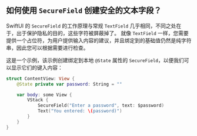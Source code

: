 如何使用 `SecureField` 创建安全的文本字段？
---

SwiftUI 的 `SecureField` 的工作原理与常规 `TextField` 几乎相同，不同之处在于，出于保护隐私的目的，这些字符被屏蔽掉了。 就像 `TextField` 一样，您需要提供一个占位符，为用户提供输入内容的建议，并且绑定到的基础值仍然是纯字符串，因此您可以根据需要进行检查。

这是一个示例，该示例创建绑定到本地 `@State` 属性的 `SecureField`，以便我们可以显示它们的键入内容：

```swift
struct ContentView: View {
    @State private var password: String = ""

    var body: some View {
        VStack {
            SecureField("Enter a password", text: $password)
            Text("You entered: \(password)")
        }
    }
}
```